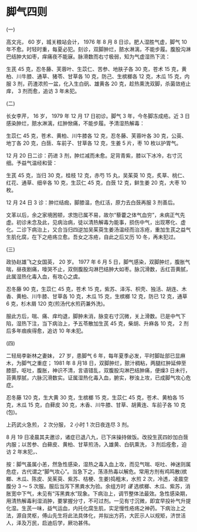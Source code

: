 # 脚气四则

(一)

高文兆， 60 岁，城关粮站会计， 1976 年 8 月 8 日诊。肥人湿胜气虚，脚气 10 年不愈。时轻时重，每夏必犯。刻诊，双脚肿烂，脓水淋漓，不能步履。腹股沟淋巴结肿大如枣，痒痛夜不能寐。脉滑数而右寸极弱，知为气虚湿热下流：

生芪 45 克，忍冬藤、芙蓉叶、生苡仁、苦参、地肤子各 30 克，苍术 15 克，黄柏、川牛膝、通草、猪苓、甘草各 10 克，防己、生槟榔各 12 克，木瓜 15 克，内服 3 剂，药渣浓煎一盆，化入生白矾、雄黄各 20 克，趁热熏洗双脚，杀菌敛疮止痒， 3 剂而愈，追访 3 年未犯。

(二)

长女李芹， 16 岁， 1979 年 12 月 17 日初诊。脚气 3 年，今冬脚冻成疮。近 3 日感染肿烂，脓水淋漓，红肿惞痛，不能步履。予清湿热解毒：

生苡仁 45 克，苍术、黄柏、川牛膝各 12 克，忍冬藤、芙蓉叶各 30 克，公英、地丁各 20 克，白蔹、车前子、甘草各 12 克，生姜 5 片，枣 10 枚以护胃气。

12 月 20 日二诊：药进 3 剂，肿烂减而未愈。足背青紫，膝以下冰冷，右寸沉细。予益气温经和营：

生芪 45 克，当归 30 克，桂枝 12 克，赤芍 15 丸，吴茱萸 10 克，炙草、桃仁、红花、通草、细辛各 10 克，生苡仁 45 克，白蔹 12 克，鲜生姜 20 克，大枣 10 枚。

12 月 24 日 3 诊：肿烂结痂，脚膝温，色红活，原力去白蔹再服 3 剂善后。

文革以后，余之家境困顿，求饱已属不易，故尔“藜藿之体气血穷”，未病正气先虚。初诊未念及此，见病治病，徒以清热解毒为能事，损伤中气，出现寒化、虚化。二诊下病治上，又合当归四逆加吴茱萸生姜汤温经而治冻疮，重加生芪之益气生肌化腐，在下之疮疡立愈。吾女之冻疮，自此之后又历 10 冬，再未犯过。

(三)

政协赵雄飞之女国英， 20 岁。 1977 年 6 月 5 日，脚气感染，双脚肿烂，腹胀气喘，昼夜剧痛，嚎哭不止，双侧腹股沟淋巴结肿大如枣。脉沉滑数，舌红苔黄腻，此属湿热化毒入血，有攻心之虞。

忍冬藤 90 克，生苡仁 45 克，苍术 15 克，紫苏、泽泻、枳壳、独活、胡连、木香、黄柏、川牛膝、甘草各 10 克，木瓜 15 克，生槟榔 12 克，防已 12 克，通草 6 克，杉木屑 120 克(煎汤代水煎药兼外洗)。

服此方后，喘、痛、痒均退，脚肿未消，脉变右寸沉微，关上滑数。已是中气下陷，湿热下注，当下病治上，予五苓散加生芪 45 克，柴胡、升麻各 10 克， 2 剂后多年痼疾得愈，追访 10 年未犯。

(四)

二轻局李新林之妻妹， 27 岁，患脚气 6 年，每年夏季必发，平时脚趾部已显麻木，为脚气之重症； 1981 年 8 月18 日，双脚肿烂，脓汁稠粘，两腿红肿延伸至膝部，呕吐，腹胀，神识不清，言语错乱，双腹股沟淋巴结肿痛，便燥3 日未行，苔黄厚腻，六脉沉滑数实。证属湿热化毒入血，腑实，秽浊上攻，已成脚气攻心危症。

忍冬藤 120 克，生大黄 30 克，生槟榔 15 克，生苡仁 45 克，苍术、黄柏各 15 克，木瓜 15 克，白藓皮 30 克，木香、川牛膝、甘草、胡黄连、车前子各 10 克(包)。

上药武火急煎， 2 次分服， 2 小时 1 次日夜连尽 3 剂。

8 月 19 日凌晨其夫邀诊，诸症已退八九，已下床操持做饭。改投生芪四妙加白蔹内服；以苦参、白藓皮、黄柏、甘草煎汤，入雄黄、白矾熏洗， 3 剂后痊愈，迫访 2 年末犯，、

按：脚气虽属小恙，然急性感染，湿热之毒入血上攻，而见气喘、呕吐、神迷则属危症，古代谓之“脚气攻心”。当急下之，荡涤热毒以解危。常用方剂有鸡鸣散(槟榔、木瓜、陈皮、吴茱萸、紫苏、桔梗、生姜)捣粗末，水煎 2 次，冷透，凌晨空腹分 3 ～ 5 次服。服后当泻下黑粪水为验。余组方时 _谨_ 选槟榔、木瓜、紫苏，消胀宽中下气，未见有“泻黑粪水”现象。下病治上，调节整体法最效。急性感染期，用清热解毒利湿消肿，要掌握分寸，不可过剂。一见有寸沉微，即宜早投补气升提化湿。生芪一味，益气运血，内托化腐生肌，实足慢性疮疡之神药。下病治上之法，源自灵枢，傅山先生将此法具体化，并拟出方药，大匠示人以规矩，济世活人，泽及万民，启迪后学，厥功甚伟。